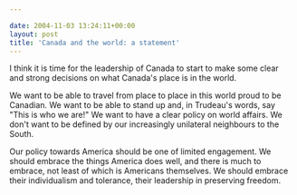 ```yaml
---

date: 2004-11-03 13:24:11+00:00
layout: post
title: 'Canada and the world: a statement'
---
```


I think it is time for the leadership of Canada to start to make some clear and strong decisions on what Canada's place is in the world.

We want to be able to travel from place to place in this world proud to be Canadian.  We want to be able to stand up and, in Trudeau's words, say "This is who we are!"  We want to have a clear policy on world affairs.  We don't want to be defined by our increasingly unilateral neighbours to the South.

Our policy towards America should be one of limited engagement.  We should embrace the things America does well, and there is much to embrace, not least of which is Americans themselves.  We should embrace their individualism and tolerance, their leadership in preserving freedom.
